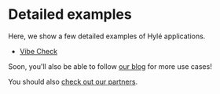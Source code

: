 # Detailed examples

Here, we show a few detailed examples of Hylé applications.

* [Vibe Check](vibe-check.md)

Soon, you'll also be able to follow [our blog](https://blog.hyle.eu) for more use cases!

You should also [check out our partners](https://blog.hyle.eu/tag/partnership/).